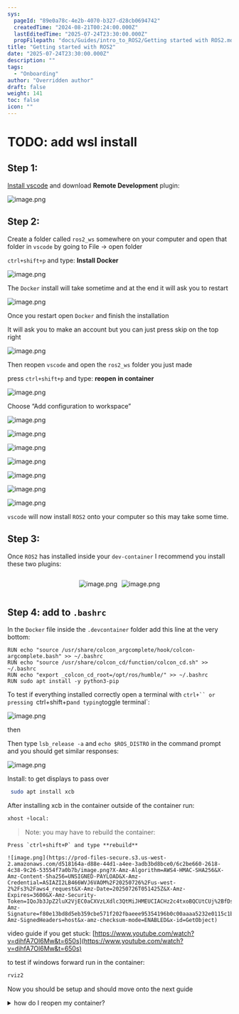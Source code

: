 ```yaml
---
sys:
  pageId: "89e0a78c-4e2b-4070-b327-d28cb0694742"
  createdTime: "2024-08-21T00:24:00.000Z"
  lastEditedTime: "2025-07-24T23:30:00.000Z"
  propFilepath: "docs/Guides/intro_to_ROS2/Getting started with ROS2.md"
title: "Getting started with ROS2"
date: "2025-07-24T23:30:00.000Z"
description: ""
tags:
  - "Onboarding"
author: "Overridden author"
draft: false
weight: 141
toc: false
icon: ""
---
```


# TODO: add wsl install

## Step 1:

[Install vscode](https://code.visualstudio.com/download) and download **Remote Development** plugin:

![image.png](https://prod-files-secure.s3.us-west-2.amazonaws.com/d518164a-d88e-44d1-a4ee-3adb3bd8bce0/efb52993-1881-4a40-b95e-6f020334f022/image.png?X-Amz-Algorithm=AWS4-HMAC-SHA256&X-Amz-Content-Sha256=UNSIGNED-PAYLOAD&X-Amz-Credential=ASIAZI2LB4662V6H2BCE%2F20250726%2Fus-west-2%2Fs3%2Faws4_request&X-Amz-Date=20250726T051418Z&X-Amz-Expires=3600&X-Amz-Security-Token=IQoJb3JpZ2luX2VjEC0aCXVzLXdlc3QtMiJGMEQCIH6J39awjDZoVeh%2Falsc7iCJ1Dq9dlazLsZrAmW4QanUAiAnjnG7mwdAb%2FcjiX5YmhSudDG%2FBdc82BAm8NBJsV9F9Cr%2FAwhWEAAaDDYzNzQyMzE4MzgwNSIMyd2wk24iBAelWT6VKtwDH93rkeSnZ3pFsVhJKlv9BM2owvEpDSQm2%2FIt3sHHURsgP3rrSxrSXsumqVbWaFFdL9vDfPJtGq9l9ERIxDo6Zk22lpGYFJVu2SlOh%2Bs51Mw6PZx%2BiFKXMEhqluGixJNaCBlMVNT9xSiYltrCm46RN4QHcvuwIF2K%2FPChUI7I3Kc2ohHkeO%2FAGihNENuVFYBdvJozKpdaTqpDzgBNsOWeTOX8IeZEp7Tz2k4QVcV2wgSHHC8y%2BwJo5CCtrPp5EoFhlodhczxRIkw51pZxt6Jy65BKSzrccGPNbBj2BnLdUNqvxGVcCVfUtBz8k69Cwr1MxC1TWei94G1bXbyd1%2FV983u6jF0aMfwSV8%2BO6GCnnIKkqRza9YOv7WJjuLTB1bQWJBM4HCAuwuNw19UyuyHsAViJ3eJKbC9k6fcxx9VSG3ttEi3IcvK27ypTFfXUTEfCnLKXPKwOBGPHEtnfM4N2IbKzO%2BlYcH57jx607yHEegC4C03JyYLy9WfQA6u8qRBn7YchF79fn0rp6kze2G7ZMgTOqth72vUIfcCebTtwN6qr%2BWtcSnx2K047bnpJ6PbYYVFr2ClH%2BBwTJt93ooqcR4%2BXfCl1%2FtRBAuMy8B0SCC6klWodrgvSO%2FoHtisw%2FLuRxAY6pgHYtRRcCbo0uec58qgbxPXduK7GcM8MXgoes7EwfeSERzfIvapQxJHhcumvPkkPCoKoM%2BIqKZbIfEJ000SbwJ1pP%2FzhlITO7RH8Klqph3TodtmHF%2BXns5aBaEEIwdgbxGvVSirP1lAvIOazWRLfNjtBDY2pCBJ0eb2UVA%2F8qumrLB46nMt%2BUORq5mvtUdpLevxPy%2FsY3uVHwqkKcKABukiaaYv90lnG&X-Amz-Signature=450576aacce838d2befd3919e6b72f2ba636e4f79dcea61afc1394f479b58924&X-Amz-SignedHeaders=host&x-amz-checksum-mode=ENABLED&x-id=GetObject)

## Step 2:

Create a folder called `ros2_ws` somewhere on your computer and open that folder in `vscode` by going to File → open folder 

`ctrl+shift+p` and type: **Install Docker**

![image.png](https://prod-files-secure.s3.us-west-2.amazonaws.com/d518164a-d88e-44d1-a4ee-3adb3bd8bce0/2269dc0e-1cd5-47ff-bceb-c04ad9b2eab0/image.png?X-Amz-Algorithm=AWS4-HMAC-SHA256&X-Amz-Content-Sha256=UNSIGNED-PAYLOAD&X-Amz-Credential=ASIAZI2LB4662V6H2BCE%2F20250726%2Fus-west-2%2Fs3%2Faws4_request&X-Amz-Date=20250726T051418Z&X-Amz-Expires=3600&X-Amz-Security-Token=IQoJb3JpZ2luX2VjEC0aCXVzLXdlc3QtMiJGMEQCIH6J39awjDZoVeh%2Falsc7iCJ1Dq9dlazLsZrAmW4QanUAiAnjnG7mwdAb%2FcjiX5YmhSudDG%2FBdc82BAm8NBJsV9F9Cr%2FAwhWEAAaDDYzNzQyMzE4MzgwNSIMyd2wk24iBAelWT6VKtwDH93rkeSnZ3pFsVhJKlv9BM2owvEpDSQm2%2FIt3sHHURsgP3rrSxrSXsumqVbWaFFdL9vDfPJtGq9l9ERIxDo6Zk22lpGYFJVu2SlOh%2Bs51Mw6PZx%2BiFKXMEhqluGixJNaCBlMVNT9xSiYltrCm46RN4QHcvuwIF2K%2FPChUI7I3Kc2ohHkeO%2FAGihNENuVFYBdvJozKpdaTqpDzgBNsOWeTOX8IeZEp7Tz2k4QVcV2wgSHHC8y%2BwJo5CCtrPp5EoFhlodhczxRIkw51pZxt6Jy65BKSzrccGPNbBj2BnLdUNqvxGVcCVfUtBz8k69Cwr1MxC1TWei94G1bXbyd1%2FV983u6jF0aMfwSV8%2BO6GCnnIKkqRza9YOv7WJjuLTB1bQWJBM4HCAuwuNw19UyuyHsAViJ3eJKbC9k6fcxx9VSG3ttEi3IcvK27ypTFfXUTEfCnLKXPKwOBGPHEtnfM4N2IbKzO%2BlYcH57jx607yHEegC4C03JyYLy9WfQA6u8qRBn7YchF79fn0rp6kze2G7ZMgTOqth72vUIfcCebTtwN6qr%2BWtcSnx2K047bnpJ6PbYYVFr2ClH%2BBwTJt93ooqcR4%2BXfCl1%2FtRBAuMy8B0SCC6klWodrgvSO%2FoHtisw%2FLuRxAY6pgHYtRRcCbo0uec58qgbxPXduK7GcM8MXgoes7EwfeSERzfIvapQxJHhcumvPkkPCoKoM%2BIqKZbIfEJ000SbwJ1pP%2FzhlITO7RH8Klqph3TodtmHF%2BXns5aBaEEIwdgbxGvVSirP1lAvIOazWRLfNjtBDY2pCBJ0eb2UVA%2F8qumrLB46nMt%2BUORq5mvtUdpLevxPy%2FsY3uVHwqkKcKABukiaaYv90lnG&X-Amz-Signature=cf7f2844241e6ed3859f4ee6b53ac0b4c4ea4d21c6af4c3e346c777030ca9aac&X-Amz-SignedHeaders=host&x-amz-checksum-mode=ENABLED&x-id=GetObject)

The `Docker` install will take sometime and at the end it will ask you to restart

![image.png](https://prod-files-secure.s3.us-west-2.amazonaws.com/d518164a-d88e-44d1-a4ee-3adb3bd8bce0/ed233f78-be33-4b1f-b89c-9c346c0e961e/image.png?X-Amz-Algorithm=AWS4-HMAC-SHA256&X-Amz-Content-Sha256=UNSIGNED-PAYLOAD&X-Amz-Credential=ASIAZI2LB4662V6H2BCE%2F20250726%2Fus-west-2%2Fs3%2Faws4_request&X-Amz-Date=20250726T051418Z&X-Amz-Expires=3600&X-Amz-Security-Token=IQoJb3JpZ2luX2VjEC0aCXVzLXdlc3QtMiJGMEQCIH6J39awjDZoVeh%2Falsc7iCJ1Dq9dlazLsZrAmW4QanUAiAnjnG7mwdAb%2FcjiX5YmhSudDG%2FBdc82BAm8NBJsV9F9Cr%2FAwhWEAAaDDYzNzQyMzE4MzgwNSIMyd2wk24iBAelWT6VKtwDH93rkeSnZ3pFsVhJKlv9BM2owvEpDSQm2%2FIt3sHHURsgP3rrSxrSXsumqVbWaFFdL9vDfPJtGq9l9ERIxDo6Zk22lpGYFJVu2SlOh%2Bs51Mw6PZx%2BiFKXMEhqluGixJNaCBlMVNT9xSiYltrCm46RN4QHcvuwIF2K%2FPChUI7I3Kc2ohHkeO%2FAGihNENuVFYBdvJozKpdaTqpDzgBNsOWeTOX8IeZEp7Tz2k4QVcV2wgSHHC8y%2BwJo5CCtrPp5EoFhlodhczxRIkw51pZxt6Jy65BKSzrccGPNbBj2BnLdUNqvxGVcCVfUtBz8k69Cwr1MxC1TWei94G1bXbyd1%2FV983u6jF0aMfwSV8%2BO6GCnnIKkqRza9YOv7WJjuLTB1bQWJBM4HCAuwuNw19UyuyHsAViJ3eJKbC9k6fcxx9VSG3ttEi3IcvK27ypTFfXUTEfCnLKXPKwOBGPHEtnfM4N2IbKzO%2BlYcH57jx607yHEegC4C03JyYLy9WfQA6u8qRBn7YchF79fn0rp6kze2G7ZMgTOqth72vUIfcCebTtwN6qr%2BWtcSnx2K047bnpJ6PbYYVFr2ClH%2BBwTJt93ooqcR4%2BXfCl1%2FtRBAuMy8B0SCC6klWodrgvSO%2FoHtisw%2FLuRxAY6pgHYtRRcCbo0uec58qgbxPXduK7GcM8MXgoes7EwfeSERzfIvapQxJHhcumvPkkPCoKoM%2BIqKZbIfEJ000SbwJ1pP%2FzhlITO7RH8Klqph3TodtmHF%2BXns5aBaEEIwdgbxGvVSirP1lAvIOazWRLfNjtBDY2pCBJ0eb2UVA%2F8qumrLB46nMt%2BUORq5mvtUdpLevxPy%2FsY3uVHwqkKcKABukiaaYv90lnG&X-Amz-Signature=06a7c1c314cb9fde46478ea7a1bf8fced5d0ee0239d17528eb103c18f7b98750&X-Amz-SignedHeaders=host&x-amz-checksum-mode=ENABLED&x-id=GetObject)

Once you restart open `Docker` and finish the installation

It will ask you to make an account but you can just press skip on the top right

![image.png](https://prod-files-secure.s3.us-west-2.amazonaws.com/d518164a-d88e-44d1-a4ee-3adb3bd8bce0/21010ad9-1659-4fd9-9f59-9932a09b2a3d/image.png?X-Amz-Algorithm=AWS4-HMAC-SHA256&X-Amz-Content-Sha256=UNSIGNED-PAYLOAD&X-Amz-Credential=ASIAZI2LB4662V6H2BCE%2F20250726%2Fus-west-2%2Fs3%2Faws4_request&X-Amz-Date=20250726T051418Z&X-Amz-Expires=3600&X-Amz-Security-Token=IQoJb3JpZ2luX2VjEC0aCXVzLXdlc3QtMiJGMEQCIH6J39awjDZoVeh%2Falsc7iCJ1Dq9dlazLsZrAmW4QanUAiAnjnG7mwdAb%2FcjiX5YmhSudDG%2FBdc82BAm8NBJsV9F9Cr%2FAwhWEAAaDDYzNzQyMzE4MzgwNSIMyd2wk24iBAelWT6VKtwDH93rkeSnZ3pFsVhJKlv9BM2owvEpDSQm2%2FIt3sHHURsgP3rrSxrSXsumqVbWaFFdL9vDfPJtGq9l9ERIxDo6Zk22lpGYFJVu2SlOh%2Bs51Mw6PZx%2BiFKXMEhqluGixJNaCBlMVNT9xSiYltrCm46RN4QHcvuwIF2K%2FPChUI7I3Kc2ohHkeO%2FAGihNENuVFYBdvJozKpdaTqpDzgBNsOWeTOX8IeZEp7Tz2k4QVcV2wgSHHC8y%2BwJo5CCtrPp5EoFhlodhczxRIkw51pZxt6Jy65BKSzrccGPNbBj2BnLdUNqvxGVcCVfUtBz8k69Cwr1MxC1TWei94G1bXbyd1%2FV983u6jF0aMfwSV8%2BO6GCnnIKkqRza9YOv7WJjuLTB1bQWJBM4HCAuwuNw19UyuyHsAViJ3eJKbC9k6fcxx9VSG3ttEi3IcvK27ypTFfXUTEfCnLKXPKwOBGPHEtnfM4N2IbKzO%2BlYcH57jx607yHEegC4C03JyYLy9WfQA6u8qRBn7YchF79fn0rp6kze2G7ZMgTOqth72vUIfcCebTtwN6qr%2BWtcSnx2K047bnpJ6PbYYVFr2ClH%2BBwTJt93ooqcR4%2BXfCl1%2FtRBAuMy8B0SCC6klWodrgvSO%2FoHtisw%2FLuRxAY6pgHYtRRcCbo0uec58qgbxPXduK7GcM8MXgoes7EwfeSERzfIvapQxJHhcumvPkkPCoKoM%2BIqKZbIfEJ000SbwJ1pP%2FzhlITO7RH8Klqph3TodtmHF%2BXns5aBaEEIwdgbxGvVSirP1lAvIOazWRLfNjtBDY2pCBJ0eb2UVA%2F8qumrLB46nMt%2BUORq5mvtUdpLevxPy%2FsY3uVHwqkKcKABukiaaYv90lnG&X-Amz-Signature=8157833fda5bf0d04f47b94aa2be2e326bad1bee4cda4c6762c9fc2f336d2bb8&X-Amz-SignedHeaders=host&x-amz-checksum-mode=ENABLED&x-id=GetObject)

Then reopen `vscode` and open the `ros2_ws` folder you just made

press `ctrl+shift+p` and type: **reopen in container**

![image.png](https://prod-files-secure.s3.us-west-2.amazonaws.com/d518164a-d88e-44d1-a4ee-3adb3bd8bce0/4e93b8c2-41ad-488c-8095-c74205196118/image.png?X-Amz-Algorithm=AWS4-HMAC-SHA256&X-Amz-Content-Sha256=UNSIGNED-PAYLOAD&X-Amz-Credential=ASIAZI2LB4662V6H2BCE%2F20250726%2Fus-west-2%2Fs3%2Faws4_request&X-Amz-Date=20250726T051418Z&X-Amz-Expires=3600&X-Amz-Security-Token=IQoJb3JpZ2luX2VjEC0aCXVzLXdlc3QtMiJGMEQCIH6J39awjDZoVeh%2Falsc7iCJ1Dq9dlazLsZrAmW4QanUAiAnjnG7mwdAb%2FcjiX5YmhSudDG%2FBdc82BAm8NBJsV9F9Cr%2FAwhWEAAaDDYzNzQyMzE4MzgwNSIMyd2wk24iBAelWT6VKtwDH93rkeSnZ3pFsVhJKlv9BM2owvEpDSQm2%2FIt3sHHURsgP3rrSxrSXsumqVbWaFFdL9vDfPJtGq9l9ERIxDo6Zk22lpGYFJVu2SlOh%2Bs51Mw6PZx%2BiFKXMEhqluGixJNaCBlMVNT9xSiYltrCm46RN4QHcvuwIF2K%2FPChUI7I3Kc2ohHkeO%2FAGihNENuVFYBdvJozKpdaTqpDzgBNsOWeTOX8IeZEp7Tz2k4QVcV2wgSHHC8y%2BwJo5CCtrPp5EoFhlodhczxRIkw51pZxt6Jy65BKSzrccGPNbBj2BnLdUNqvxGVcCVfUtBz8k69Cwr1MxC1TWei94G1bXbyd1%2FV983u6jF0aMfwSV8%2BO6GCnnIKkqRza9YOv7WJjuLTB1bQWJBM4HCAuwuNw19UyuyHsAViJ3eJKbC9k6fcxx9VSG3ttEi3IcvK27ypTFfXUTEfCnLKXPKwOBGPHEtnfM4N2IbKzO%2BlYcH57jx607yHEegC4C03JyYLy9WfQA6u8qRBn7YchF79fn0rp6kze2G7ZMgTOqth72vUIfcCebTtwN6qr%2BWtcSnx2K047bnpJ6PbYYVFr2ClH%2BBwTJt93ooqcR4%2BXfCl1%2FtRBAuMy8B0SCC6klWodrgvSO%2FoHtisw%2FLuRxAY6pgHYtRRcCbo0uec58qgbxPXduK7GcM8MXgoes7EwfeSERzfIvapQxJHhcumvPkkPCoKoM%2BIqKZbIfEJ000SbwJ1pP%2FzhlITO7RH8Klqph3TodtmHF%2BXns5aBaEEIwdgbxGvVSirP1lAvIOazWRLfNjtBDY2pCBJ0eb2UVA%2F8qumrLB46nMt%2BUORq5mvtUdpLevxPy%2FsY3uVHwqkKcKABukiaaYv90lnG&X-Amz-Signature=8b892dae3dc6b1c380412670caa6c7a9f7fa916c7d9aa0cd78b9bd5d13132d70&X-Amz-SignedHeaders=host&x-amz-checksum-mode=ENABLED&x-id=GetObject)

Choose “Add configuration to workspace”

![image.png](https://prod-files-secure.s3.us-west-2.amazonaws.com/d518164a-d88e-44d1-a4ee-3adb3bd8bce0/9560b282-5060-4989-ba37-97e7b2c22476/image.png?X-Amz-Algorithm=AWS4-HMAC-SHA256&X-Amz-Content-Sha256=UNSIGNED-PAYLOAD&X-Amz-Credential=ASIAZI2LB4662V6H2BCE%2F20250726%2Fus-west-2%2Fs3%2Faws4_request&X-Amz-Date=20250726T051418Z&X-Amz-Expires=3600&X-Amz-Security-Token=IQoJb3JpZ2luX2VjEC0aCXVzLXdlc3QtMiJGMEQCIH6J39awjDZoVeh%2Falsc7iCJ1Dq9dlazLsZrAmW4QanUAiAnjnG7mwdAb%2FcjiX5YmhSudDG%2FBdc82BAm8NBJsV9F9Cr%2FAwhWEAAaDDYzNzQyMzE4MzgwNSIMyd2wk24iBAelWT6VKtwDH93rkeSnZ3pFsVhJKlv9BM2owvEpDSQm2%2FIt3sHHURsgP3rrSxrSXsumqVbWaFFdL9vDfPJtGq9l9ERIxDo6Zk22lpGYFJVu2SlOh%2Bs51Mw6PZx%2BiFKXMEhqluGixJNaCBlMVNT9xSiYltrCm46RN4QHcvuwIF2K%2FPChUI7I3Kc2ohHkeO%2FAGihNENuVFYBdvJozKpdaTqpDzgBNsOWeTOX8IeZEp7Tz2k4QVcV2wgSHHC8y%2BwJo5CCtrPp5EoFhlodhczxRIkw51pZxt6Jy65BKSzrccGPNbBj2BnLdUNqvxGVcCVfUtBz8k69Cwr1MxC1TWei94G1bXbyd1%2FV983u6jF0aMfwSV8%2BO6GCnnIKkqRza9YOv7WJjuLTB1bQWJBM4HCAuwuNw19UyuyHsAViJ3eJKbC9k6fcxx9VSG3ttEi3IcvK27ypTFfXUTEfCnLKXPKwOBGPHEtnfM4N2IbKzO%2BlYcH57jx607yHEegC4C03JyYLy9WfQA6u8qRBn7YchF79fn0rp6kze2G7ZMgTOqth72vUIfcCebTtwN6qr%2BWtcSnx2K047bnpJ6PbYYVFr2ClH%2BBwTJt93ooqcR4%2BXfCl1%2FtRBAuMy8B0SCC6klWodrgvSO%2FoHtisw%2FLuRxAY6pgHYtRRcCbo0uec58qgbxPXduK7GcM8MXgoes7EwfeSERzfIvapQxJHhcumvPkkPCoKoM%2BIqKZbIfEJ000SbwJ1pP%2FzhlITO7RH8Klqph3TodtmHF%2BXns5aBaEEIwdgbxGvVSirP1lAvIOazWRLfNjtBDY2pCBJ0eb2UVA%2F8qumrLB46nMt%2BUORq5mvtUdpLevxPy%2FsY3uVHwqkKcKABukiaaYv90lnG&X-Amz-Signature=a19b57af5b7ad44aeb067f9acf516a24bfcba964a5e782225faabd4c6a002efe&X-Amz-SignedHeaders=host&x-amz-checksum-mode=ENABLED&x-id=GetObject)

![image.png](https://prod-files-secure.s3.us-west-2.amazonaws.com/d518164a-d88e-44d1-a4ee-3adb3bd8bce0/2ee63f81-886b-48e8-a553-dc6e5eac99e4/image.png?X-Amz-Algorithm=AWS4-HMAC-SHA256&X-Amz-Content-Sha256=UNSIGNED-PAYLOAD&X-Amz-Credential=ASIAZI2LB4662V6H2BCE%2F20250726%2Fus-west-2%2Fs3%2Faws4_request&X-Amz-Date=20250726T051418Z&X-Amz-Expires=3600&X-Amz-Security-Token=IQoJb3JpZ2luX2VjEC0aCXVzLXdlc3QtMiJGMEQCIH6J39awjDZoVeh%2Falsc7iCJ1Dq9dlazLsZrAmW4QanUAiAnjnG7mwdAb%2FcjiX5YmhSudDG%2FBdc82BAm8NBJsV9F9Cr%2FAwhWEAAaDDYzNzQyMzE4MzgwNSIMyd2wk24iBAelWT6VKtwDH93rkeSnZ3pFsVhJKlv9BM2owvEpDSQm2%2FIt3sHHURsgP3rrSxrSXsumqVbWaFFdL9vDfPJtGq9l9ERIxDo6Zk22lpGYFJVu2SlOh%2Bs51Mw6PZx%2BiFKXMEhqluGixJNaCBlMVNT9xSiYltrCm46RN4QHcvuwIF2K%2FPChUI7I3Kc2ohHkeO%2FAGihNENuVFYBdvJozKpdaTqpDzgBNsOWeTOX8IeZEp7Tz2k4QVcV2wgSHHC8y%2BwJo5CCtrPp5EoFhlodhczxRIkw51pZxt6Jy65BKSzrccGPNbBj2BnLdUNqvxGVcCVfUtBz8k69Cwr1MxC1TWei94G1bXbyd1%2FV983u6jF0aMfwSV8%2BO6GCnnIKkqRza9YOv7WJjuLTB1bQWJBM4HCAuwuNw19UyuyHsAViJ3eJKbC9k6fcxx9VSG3ttEi3IcvK27ypTFfXUTEfCnLKXPKwOBGPHEtnfM4N2IbKzO%2BlYcH57jx607yHEegC4C03JyYLy9WfQA6u8qRBn7YchF79fn0rp6kze2G7ZMgTOqth72vUIfcCebTtwN6qr%2BWtcSnx2K047bnpJ6PbYYVFr2ClH%2BBwTJt93ooqcR4%2BXfCl1%2FtRBAuMy8B0SCC6klWodrgvSO%2FoHtisw%2FLuRxAY6pgHYtRRcCbo0uec58qgbxPXduK7GcM8MXgoes7EwfeSERzfIvapQxJHhcumvPkkPCoKoM%2BIqKZbIfEJ000SbwJ1pP%2FzhlITO7RH8Klqph3TodtmHF%2BXns5aBaEEIwdgbxGvVSirP1lAvIOazWRLfNjtBDY2pCBJ0eb2UVA%2F8qumrLB46nMt%2BUORq5mvtUdpLevxPy%2FsY3uVHwqkKcKABukiaaYv90lnG&X-Amz-Signature=24aab96b2ab770cd8348b15e31a773a648e8b6c35bf531863e1783162314163b&X-Amz-SignedHeaders=host&x-amz-checksum-mode=ENABLED&x-id=GetObject)

![image.png](https://prod-files-secure.s3.us-west-2.amazonaws.com/d518164a-d88e-44d1-a4ee-3adb3bd8bce0/e0fd626c-c8b6-4b2c-95d1-fa4c26514504/image.png?X-Amz-Algorithm=AWS4-HMAC-SHA256&X-Amz-Content-Sha256=UNSIGNED-PAYLOAD&X-Amz-Credential=ASIAZI2LB4662V6H2BCE%2F20250726%2Fus-west-2%2Fs3%2Faws4_request&X-Amz-Date=20250726T051418Z&X-Amz-Expires=3600&X-Amz-Security-Token=IQoJb3JpZ2luX2VjEC0aCXVzLXdlc3QtMiJGMEQCIH6J39awjDZoVeh%2Falsc7iCJ1Dq9dlazLsZrAmW4QanUAiAnjnG7mwdAb%2FcjiX5YmhSudDG%2FBdc82BAm8NBJsV9F9Cr%2FAwhWEAAaDDYzNzQyMzE4MzgwNSIMyd2wk24iBAelWT6VKtwDH93rkeSnZ3pFsVhJKlv9BM2owvEpDSQm2%2FIt3sHHURsgP3rrSxrSXsumqVbWaFFdL9vDfPJtGq9l9ERIxDo6Zk22lpGYFJVu2SlOh%2Bs51Mw6PZx%2BiFKXMEhqluGixJNaCBlMVNT9xSiYltrCm46RN4QHcvuwIF2K%2FPChUI7I3Kc2ohHkeO%2FAGihNENuVFYBdvJozKpdaTqpDzgBNsOWeTOX8IeZEp7Tz2k4QVcV2wgSHHC8y%2BwJo5CCtrPp5EoFhlodhczxRIkw51pZxt6Jy65BKSzrccGPNbBj2BnLdUNqvxGVcCVfUtBz8k69Cwr1MxC1TWei94G1bXbyd1%2FV983u6jF0aMfwSV8%2BO6GCnnIKkqRza9YOv7WJjuLTB1bQWJBM4HCAuwuNw19UyuyHsAViJ3eJKbC9k6fcxx9VSG3ttEi3IcvK27ypTFfXUTEfCnLKXPKwOBGPHEtnfM4N2IbKzO%2BlYcH57jx607yHEegC4C03JyYLy9WfQA6u8qRBn7YchF79fn0rp6kze2G7ZMgTOqth72vUIfcCebTtwN6qr%2BWtcSnx2K047bnpJ6PbYYVFr2ClH%2BBwTJt93ooqcR4%2BXfCl1%2FtRBAuMy8B0SCC6klWodrgvSO%2FoHtisw%2FLuRxAY6pgHYtRRcCbo0uec58qgbxPXduK7GcM8MXgoes7EwfeSERzfIvapQxJHhcumvPkkPCoKoM%2BIqKZbIfEJ000SbwJ1pP%2FzhlITO7RH8Klqph3TodtmHF%2BXns5aBaEEIwdgbxGvVSirP1lAvIOazWRLfNjtBDY2pCBJ0eb2UVA%2F8qumrLB46nMt%2BUORq5mvtUdpLevxPy%2FsY3uVHwqkKcKABukiaaYv90lnG&X-Amz-Signature=135a0e000a1ee2d7d72dc0ba13bc94840c058a403632fed65eacb66f50bae622&X-Amz-SignedHeaders=host&x-amz-checksum-mode=ENABLED&x-id=GetObject)

![image.png](https://prod-files-secure.s3.us-west-2.amazonaws.com/d518164a-d88e-44d1-a4ee-3adb3bd8bce0/a2e13f50-d2ab-4719-a4c2-7ced634bfc9d/image.png?X-Amz-Algorithm=AWS4-HMAC-SHA256&X-Amz-Content-Sha256=UNSIGNED-PAYLOAD&X-Amz-Credential=ASIAZI2LB4662V6H2BCE%2F20250726%2Fus-west-2%2Fs3%2Faws4_request&X-Amz-Date=20250726T051418Z&X-Amz-Expires=3600&X-Amz-Security-Token=IQoJb3JpZ2luX2VjEC0aCXVzLXdlc3QtMiJGMEQCIH6J39awjDZoVeh%2Falsc7iCJ1Dq9dlazLsZrAmW4QanUAiAnjnG7mwdAb%2FcjiX5YmhSudDG%2FBdc82BAm8NBJsV9F9Cr%2FAwhWEAAaDDYzNzQyMzE4MzgwNSIMyd2wk24iBAelWT6VKtwDH93rkeSnZ3pFsVhJKlv9BM2owvEpDSQm2%2FIt3sHHURsgP3rrSxrSXsumqVbWaFFdL9vDfPJtGq9l9ERIxDo6Zk22lpGYFJVu2SlOh%2Bs51Mw6PZx%2BiFKXMEhqluGixJNaCBlMVNT9xSiYltrCm46RN4QHcvuwIF2K%2FPChUI7I3Kc2ohHkeO%2FAGihNENuVFYBdvJozKpdaTqpDzgBNsOWeTOX8IeZEp7Tz2k4QVcV2wgSHHC8y%2BwJo5CCtrPp5EoFhlodhczxRIkw51pZxt6Jy65BKSzrccGPNbBj2BnLdUNqvxGVcCVfUtBz8k69Cwr1MxC1TWei94G1bXbyd1%2FV983u6jF0aMfwSV8%2BO6GCnnIKkqRza9YOv7WJjuLTB1bQWJBM4HCAuwuNw19UyuyHsAViJ3eJKbC9k6fcxx9VSG3ttEi3IcvK27ypTFfXUTEfCnLKXPKwOBGPHEtnfM4N2IbKzO%2BlYcH57jx607yHEegC4C03JyYLy9WfQA6u8qRBn7YchF79fn0rp6kze2G7ZMgTOqth72vUIfcCebTtwN6qr%2BWtcSnx2K047bnpJ6PbYYVFr2ClH%2BBwTJt93ooqcR4%2BXfCl1%2FtRBAuMy8B0SCC6klWodrgvSO%2FoHtisw%2FLuRxAY6pgHYtRRcCbo0uec58qgbxPXduK7GcM8MXgoes7EwfeSERzfIvapQxJHhcumvPkkPCoKoM%2BIqKZbIfEJ000SbwJ1pP%2FzhlITO7RH8Klqph3TodtmHF%2BXns5aBaEEIwdgbxGvVSirP1lAvIOazWRLfNjtBDY2pCBJ0eb2UVA%2F8qumrLB46nMt%2BUORq5mvtUdpLevxPy%2FsY3uVHwqkKcKABukiaaYv90lnG&X-Amz-Signature=5cdef3270d99971aadbcbbda55d821e222ac2d81f0f0aac8afdd49a4a2557248&X-Amz-SignedHeaders=host&x-amz-checksum-mode=ENABLED&x-id=GetObject)

![image.png](https://prod-files-secure.s3.us-west-2.amazonaws.com/d518164a-d88e-44d1-a4ee-3adb3bd8bce0/6cc478ad-aaba-4bf7-9fcc-403277ab896c/image.png?X-Amz-Algorithm=AWS4-HMAC-SHA256&X-Amz-Content-Sha256=UNSIGNED-PAYLOAD&X-Amz-Credential=ASIAZI2LB4662V6H2BCE%2F20250726%2Fus-west-2%2Fs3%2Faws4_request&X-Amz-Date=20250726T051418Z&X-Amz-Expires=3600&X-Amz-Security-Token=IQoJb3JpZ2luX2VjEC0aCXVzLXdlc3QtMiJGMEQCIH6J39awjDZoVeh%2Falsc7iCJ1Dq9dlazLsZrAmW4QanUAiAnjnG7mwdAb%2FcjiX5YmhSudDG%2FBdc82BAm8NBJsV9F9Cr%2FAwhWEAAaDDYzNzQyMzE4MzgwNSIMyd2wk24iBAelWT6VKtwDH93rkeSnZ3pFsVhJKlv9BM2owvEpDSQm2%2FIt3sHHURsgP3rrSxrSXsumqVbWaFFdL9vDfPJtGq9l9ERIxDo6Zk22lpGYFJVu2SlOh%2Bs51Mw6PZx%2BiFKXMEhqluGixJNaCBlMVNT9xSiYltrCm46RN4QHcvuwIF2K%2FPChUI7I3Kc2ohHkeO%2FAGihNENuVFYBdvJozKpdaTqpDzgBNsOWeTOX8IeZEp7Tz2k4QVcV2wgSHHC8y%2BwJo5CCtrPp5EoFhlodhczxRIkw51pZxt6Jy65BKSzrccGPNbBj2BnLdUNqvxGVcCVfUtBz8k69Cwr1MxC1TWei94G1bXbyd1%2FV983u6jF0aMfwSV8%2BO6GCnnIKkqRza9YOv7WJjuLTB1bQWJBM4HCAuwuNw19UyuyHsAViJ3eJKbC9k6fcxx9VSG3ttEi3IcvK27ypTFfXUTEfCnLKXPKwOBGPHEtnfM4N2IbKzO%2BlYcH57jx607yHEegC4C03JyYLy9WfQA6u8qRBn7YchF79fn0rp6kze2G7ZMgTOqth72vUIfcCebTtwN6qr%2BWtcSnx2K047bnpJ6PbYYVFr2ClH%2BBwTJt93ooqcR4%2BXfCl1%2FtRBAuMy8B0SCC6klWodrgvSO%2FoHtisw%2FLuRxAY6pgHYtRRcCbo0uec58qgbxPXduK7GcM8MXgoes7EwfeSERzfIvapQxJHhcumvPkkPCoKoM%2BIqKZbIfEJ000SbwJ1pP%2FzhlITO7RH8Klqph3TodtmHF%2BXns5aBaEEIwdgbxGvVSirP1lAvIOazWRLfNjtBDY2pCBJ0eb2UVA%2F8qumrLB46nMt%2BUORq5mvtUdpLevxPy%2FsY3uVHwqkKcKABukiaaYv90lnG&X-Amz-Signature=661a7edd0d988f9f6a11102b987fbe66b07bdfa277a7bcfc804ea1e576dbabbe&X-Amz-SignedHeaders=host&x-amz-checksum-mode=ENABLED&x-id=GetObject)

![image.png](https://prod-files-secure.s3.us-west-2.amazonaws.com/d518164a-d88e-44d1-a4ee-3adb3bd8bce0/53255b28-f75e-430f-b9e3-c0ac8577e42b/image.png?X-Amz-Algorithm=AWS4-HMAC-SHA256&X-Amz-Content-Sha256=UNSIGNED-PAYLOAD&X-Amz-Credential=ASIAZI2LB4662V6H2BCE%2F20250726%2Fus-west-2%2Fs3%2Faws4_request&X-Amz-Date=20250726T051418Z&X-Amz-Expires=3600&X-Amz-Security-Token=IQoJb3JpZ2luX2VjEC0aCXVzLXdlc3QtMiJGMEQCIH6J39awjDZoVeh%2Falsc7iCJ1Dq9dlazLsZrAmW4QanUAiAnjnG7mwdAb%2FcjiX5YmhSudDG%2FBdc82BAm8NBJsV9F9Cr%2FAwhWEAAaDDYzNzQyMzE4MzgwNSIMyd2wk24iBAelWT6VKtwDH93rkeSnZ3pFsVhJKlv9BM2owvEpDSQm2%2FIt3sHHURsgP3rrSxrSXsumqVbWaFFdL9vDfPJtGq9l9ERIxDo6Zk22lpGYFJVu2SlOh%2Bs51Mw6PZx%2BiFKXMEhqluGixJNaCBlMVNT9xSiYltrCm46RN4QHcvuwIF2K%2FPChUI7I3Kc2ohHkeO%2FAGihNENuVFYBdvJozKpdaTqpDzgBNsOWeTOX8IeZEp7Tz2k4QVcV2wgSHHC8y%2BwJo5CCtrPp5EoFhlodhczxRIkw51pZxt6Jy65BKSzrccGPNbBj2BnLdUNqvxGVcCVfUtBz8k69Cwr1MxC1TWei94G1bXbyd1%2FV983u6jF0aMfwSV8%2BO6GCnnIKkqRza9YOv7WJjuLTB1bQWJBM4HCAuwuNw19UyuyHsAViJ3eJKbC9k6fcxx9VSG3ttEi3IcvK27ypTFfXUTEfCnLKXPKwOBGPHEtnfM4N2IbKzO%2BlYcH57jx607yHEegC4C03JyYLy9WfQA6u8qRBn7YchF79fn0rp6kze2G7ZMgTOqth72vUIfcCebTtwN6qr%2BWtcSnx2K047bnpJ6PbYYVFr2ClH%2BBwTJt93ooqcR4%2BXfCl1%2FtRBAuMy8B0SCC6klWodrgvSO%2FoHtisw%2FLuRxAY6pgHYtRRcCbo0uec58qgbxPXduK7GcM8MXgoes7EwfeSERzfIvapQxJHhcumvPkkPCoKoM%2BIqKZbIfEJ000SbwJ1pP%2FzhlITO7RH8Klqph3TodtmHF%2BXns5aBaEEIwdgbxGvVSirP1lAvIOazWRLfNjtBDY2pCBJ0eb2UVA%2F8qumrLB46nMt%2BUORq5mvtUdpLevxPy%2FsY3uVHwqkKcKABukiaaYv90lnG&X-Amz-Signature=a3a5b03824a0424f71ba3802bf1a608f77edbcb00da5aec9897577e4030ca414&X-Amz-SignedHeaders=host&x-amz-checksum-mode=ENABLED&x-id=GetObject)

![image.png](https://prod-files-secure.s3.us-west-2.amazonaws.com/d518164a-d88e-44d1-a4ee-3adb3bd8bce0/7c562767-5af9-4ffb-97d1-327bcdf4ee00/image.png?X-Amz-Algorithm=AWS4-HMAC-SHA256&X-Amz-Content-Sha256=UNSIGNED-PAYLOAD&X-Amz-Credential=ASIAZI2LB4662V6H2BCE%2F20250726%2Fus-west-2%2Fs3%2Faws4_request&X-Amz-Date=20250726T051418Z&X-Amz-Expires=3600&X-Amz-Security-Token=IQoJb3JpZ2luX2VjEC0aCXVzLXdlc3QtMiJGMEQCIH6J39awjDZoVeh%2Falsc7iCJ1Dq9dlazLsZrAmW4QanUAiAnjnG7mwdAb%2FcjiX5YmhSudDG%2FBdc82BAm8NBJsV9F9Cr%2FAwhWEAAaDDYzNzQyMzE4MzgwNSIMyd2wk24iBAelWT6VKtwDH93rkeSnZ3pFsVhJKlv9BM2owvEpDSQm2%2FIt3sHHURsgP3rrSxrSXsumqVbWaFFdL9vDfPJtGq9l9ERIxDo6Zk22lpGYFJVu2SlOh%2Bs51Mw6PZx%2BiFKXMEhqluGixJNaCBlMVNT9xSiYltrCm46RN4QHcvuwIF2K%2FPChUI7I3Kc2ohHkeO%2FAGihNENuVFYBdvJozKpdaTqpDzgBNsOWeTOX8IeZEp7Tz2k4QVcV2wgSHHC8y%2BwJo5CCtrPp5EoFhlodhczxRIkw51pZxt6Jy65BKSzrccGPNbBj2BnLdUNqvxGVcCVfUtBz8k69Cwr1MxC1TWei94G1bXbyd1%2FV983u6jF0aMfwSV8%2BO6GCnnIKkqRza9YOv7WJjuLTB1bQWJBM4HCAuwuNw19UyuyHsAViJ3eJKbC9k6fcxx9VSG3ttEi3IcvK27ypTFfXUTEfCnLKXPKwOBGPHEtnfM4N2IbKzO%2BlYcH57jx607yHEegC4C03JyYLy9WfQA6u8qRBn7YchF79fn0rp6kze2G7ZMgTOqth72vUIfcCebTtwN6qr%2BWtcSnx2K047bnpJ6PbYYVFr2ClH%2BBwTJt93ooqcR4%2BXfCl1%2FtRBAuMy8B0SCC6klWodrgvSO%2FoHtisw%2FLuRxAY6pgHYtRRcCbo0uec58qgbxPXduK7GcM8MXgoes7EwfeSERzfIvapQxJHhcumvPkkPCoKoM%2BIqKZbIfEJ000SbwJ1pP%2FzhlITO7RH8Klqph3TodtmHF%2BXns5aBaEEIwdgbxGvVSirP1lAvIOazWRLfNjtBDY2pCBJ0eb2UVA%2F8qumrLB46nMt%2BUORq5mvtUdpLevxPy%2FsY3uVHwqkKcKABukiaaYv90lnG&X-Amz-Signature=0c49bcd5ce5d209b0c605a150a0276f5f314adadcae3016c063ca99a6f30896c&X-Amz-SignedHeaders=host&x-amz-checksum-mode=ENABLED&x-id=GetObject)

`vscode` will now install `ROS2` onto your computer so this may take some time.

## Step 3:

Once `ROS2` has installed inside your `dev-container` I recommend you install these two plugins:

<div style="display: flex;flex-direction: row; column-gap:10px; max-width: 630px;justify-content: center;">
<div>

![image.png](https://prod-files-secure.s3.us-west-2.amazonaws.com/d518164a-d88e-44d1-a4ee-3adb3bd8bce0/3fc3d550-5a54-4ba1-ba6b-faa01cdb7369/image.png?X-Amz-Algorithm=AWS4-HMAC-SHA256&X-Amz-Content-Sha256=UNSIGNED-PAYLOAD&X-Amz-Credential=ASIAZI2LB466644BTFZ7%2F20250726%2Fus-west-2%2Fs3%2Faws4_request&X-Amz-Date=20250726T051420Z&X-Amz-Expires=3600&X-Amz-Security-Token=IQoJb3JpZ2luX2VjEC0aCXVzLXdlc3QtMiJHMEUCIQDULsVd73LbC3CSIgRt1bRGg8VGxBftEmCOHS%2FashNJYQIgIhx4ZdUyw7PHeT0avlDGR5QJPnQvrZfEczKG8c5rmGYq%2FwMIVhAAGgw2Mzc0MjMxODM4MDUiDDiv46qJyPmGSRVQgSrcA3OMrNsmhfuAtq9qsxQsGhjn%2B2DHAr1z%2BsLwzOTtPk0Gmwy0WJYTnZ7Br2JXquHvvtEpeZDf2WPE6JeGrz49KQaCx58j9ua%2FQns%2B%2FnGRtx9tx92Hg3Hwkn9Ezl4WBP02ge6fSpO8KeFKeiWGuDa4whVxomeIqqCq%2FC1RaRJ9tc%2FrVeqwF20bPp5zmcrRdjJMz25Jv4IjnKRalRIOno3Zf8dLTZAHLi%2FT596Bou%2BnE8W9nRgYZfAW3F8cg82q3NdOIfsH2BWOvRqMVYJT16mUma3JMJzSYDWAAt9c%2Bh5GFcg9aoeL3PMgeR6nhbmk0mwCfiymUQhEL27cNy4cNZ5Q2f9yg0O%2FzJD8QFS9seB4qmzceBIotj%2B9OSHxFC1mTVw0DViwBneag3T2%2FHiUGAETkpaDehSRTZqDhTNwWqS0KvS65JppxLEzMclYpohuvy1mKESFlHU0ajudYUt3QtkKnWUBcBje6%2ByK9eVcCllYiQ3komvXcOPlg2A9DO%2B42UzRzDCaQkhQwLWKjBMp2lGyR0z%2B0WTRK3I1I6s1LcCQ9dKcB0mb64oqPFP%2FfsTwi8oLWxC5miedisJxyEzhgUg1FWgsffIalZf8AeJ7F8dcwwb56LuNKMp%2B%2B1%2F7Kfj6MOW8kcQGOqUBx0lOVNvNlsxDKwuT3Ubn1j1qB1%2FE%2FwkrA1dj84t9lPBq8pjPV%2Bz77FZftNY8SwAzkx3yM4F%2FEFIpteX%2FkXolPBTszoWHCL2QIoha0W5nwDfLYLvnlxwn3t79oj65gOrELDUhKx11acJH7uYbx8XqMy3UVrRYp4mUIGqGeXccXJzs%2BEt%2Fg8jwUCGUwRsAOQw9tYCNcENMj%2Fn4zEuPiqbtKMR3QQeY&X-Amz-Signature=7722c3a8b38075adcacaf64d3cc8368b73fa4f03bbf08402fb685748f1a778cf&X-Amz-SignedHeaders=host&x-amz-checksum-mode=ENABLED&x-id=GetObject)

</div>
<div>

![image.png](https://prod-files-secure.s3.us-west-2.amazonaws.com/d518164a-d88e-44d1-a4ee-3adb3bd8bce0/d994cc66-13c2-4093-a5a3-f84cf4601a82/image.png?X-Amz-Algorithm=AWS4-HMAC-SHA256&X-Amz-Content-Sha256=UNSIGNED-PAYLOAD&X-Amz-Credential=ASIAZI2LB4666GR3ITJI%2F20250726%2Fus-west-2%2Fs3%2Faws4_request&X-Amz-Date=20250726T051424Z&X-Amz-Expires=3600&X-Amz-Security-Token=IQoJb3JpZ2luX2VjEC0aCXVzLXdlc3QtMiJIMEYCIQCeM5sOmRccqABGbXfeaOZKz7C5slGtw%2FlmNdVQpaZi8wIhAPcQoJPktyaGKehyNh7ZOgSk%2FNs0fRKqUdDW9vKjUWv2Kv8DCFYQABoMNjM3NDIzMTgzODA1Igy8CKlOH9o%2F4oJ2yIwq3ANQo1ghTKHiyU6y2SRmelHaLhJeKj1VGvwBZ25PoWEIXH%2FSapVREC8xoMxv%2BrABGYWRT6hf1RMeMK9DGYR15rDlYNBdEUzhxKECJOPisOD%2BibiUszc4giGmqbMDhCp1SXg%2Bj4WZzORg8QfOk7tL49vXnsk%2Bq9afZOmemlUMJTfxsp0H%2BP%2FpGv794hhZMZDDT4uchtSGXH64Z9yQxcKqySGmyajscTPlhny3VOdBPn1f0dpf9eaNBKFE9WP7kYdC95Csjzt2xb183SWJ%2FM14c4DluOy271W8PBvDlRu%2BkFVVIQGLcn0YWcGgu2gwNwQsTfxkFEpl%2B2mT586j6Tmx2XbYCFp%2BavCqVBO24c%2FwG1NfcBhC9Z88QU6EtxH%2FRGEG%2BnDqMmsuMtkpoTssfPJ64wteWMhssQDWeApEbCLMIDBiiL06YUK%2Fn0F5L6YKqaKNna71RKKC9BZLNble%2BrCXroQkda%2F8sVXTKFccLL79JbO%2Fc039kV6HVoNQUDef6o0pjrxcR9fvt7JrJWKGSXM4bNyjuK9UN%2FuXnusUkRweeWkXKu7a%2FGXXrOnHKW05pqGv%2F6i5ClI7aQdp8gFMOZlcgAYn24vioNs5R%2BHlJ3elwu8kFSJFuL5cwGfUtTv5FTCevJHEBjqkAQq%2FATtvPp0LrfEn0Pl6bSwp8AWM3L%2FQou5QahYSw61%2Ft2N9Z2YGFLO8UiWhRftSBrHj3iqwUvfrWykTBK9dJ52lUldEXR60sNU0rB%2B6t3%2Fn9tjzALbdXhkc%2F2CzG0CdUVlPHStsBfMiua66ePWnSiBIynnjyie5r%2FHsEdjYWJTtM%2FQQHfaMNt3n%2BgShvlpaXnH0WNE%2FMmubjs0pNbTx6C9bEkYX&X-Amz-Signature=fd1797a2c55816ce756dddb4d4e4bb174e5cc82854397448d688c8c3d88c7a71&X-Amz-SignedHeaders=host&x-amz-checksum-mode=ENABLED&x-id=GetObject)

</div>
</div>

## Step 4: add to `.bashrc`

In the `Docker` file inside the `.devcontainer` folder add this line at the very bottom: 

```docker
RUN echo "source /usr/share/colcon_argcomplete/hook/colcon-argcomplete.bash" >> ~/.bashrc
RUN echo "source /usr/share/colcon_cd/function/colcon_cd.sh" >> ~/.bashrc
RUN echo "export _colcon_cd_root=/opt/ros/humble/" >> ~/.bashrc
RUN sudo apt install -y python3-pip 
```

To test if everything installed correctly open a terminal with `ctrl+`` or pressing `ctrl+shift+p` and typing `toggle terminal`:

![image.png](https://prod-files-secure.s3.us-west-2.amazonaws.com/d518164a-d88e-44d1-a4ee-3adb3bd8bce0/6a4943d8-b04e-4c02-9a58-775f3384d1a5/image.png?X-Amz-Algorithm=AWS4-HMAC-SHA256&X-Amz-Content-Sha256=UNSIGNED-PAYLOAD&X-Amz-Credential=ASIAZI2LB4662V6H2BCE%2F20250726%2Fus-west-2%2Fs3%2Faws4_request&X-Amz-Date=20250726T051418Z&X-Amz-Expires=3600&X-Amz-Security-Token=IQoJb3JpZ2luX2VjEC0aCXVzLXdlc3QtMiJGMEQCIH6J39awjDZoVeh%2Falsc7iCJ1Dq9dlazLsZrAmW4QanUAiAnjnG7mwdAb%2FcjiX5YmhSudDG%2FBdc82BAm8NBJsV9F9Cr%2FAwhWEAAaDDYzNzQyMzE4MzgwNSIMyd2wk24iBAelWT6VKtwDH93rkeSnZ3pFsVhJKlv9BM2owvEpDSQm2%2FIt3sHHURsgP3rrSxrSXsumqVbWaFFdL9vDfPJtGq9l9ERIxDo6Zk22lpGYFJVu2SlOh%2Bs51Mw6PZx%2BiFKXMEhqluGixJNaCBlMVNT9xSiYltrCm46RN4QHcvuwIF2K%2FPChUI7I3Kc2ohHkeO%2FAGihNENuVFYBdvJozKpdaTqpDzgBNsOWeTOX8IeZEp7Tz2k4QVcV2wgSHHC8y%2BwJo5CCtrPp5EoFhlodhczxRIkw51pZxt6Jy65BKSzrccGPNbBj2BnLdUNqvxGVcCVfUtBz8k69Cwr1MxC1TWei94G1bXbyd1%2FV983u6jF0aMfwSV8%2BO6GCnnIKkqRza9YOv7WJjuLTB1bQWJBM4HCAuwuNw19UyuyHsAViJ3eJKbC9k6fcxx9VSG3ttEi3IcvK27ypTFfXUTEfCnLKXPKwOBGPHEtnfM4N2IbKzO%2BlYcH57jx607yHEegC4C03JyYLy9WfQA6u8qRBn7YchF79fn0rp6kze2G7ZMgTOqth72vUIfcCebTtwN6qr%2BWtcSnx2K047bnpJ6PbYYVFr2ClH%2BBwTJt93ooqcR4%2BXfCl1%2FtRBAuMy8B0SCC6klWodrgvSO%2FoHtisw%2FLuRxAY6pgHYtRRcCbo0uec58qgbxPXduK7GcM8MXgoes7EwfeSERzfIvapQxJHhcumvPkkPCoKoM%2BIqKZbIfEJ000SbwJ1pP%2FzhlITO7RH8Klqph3TodtmHF%2BXns5aBaEEIwdgbxGvVSirP1lAvIOazWRLfNjtBDY2pCBJ0eb2UVA%2F8qumrLB46nMt%2BUORq5mvtUdpLevxPy%2FsY3uVHwqkKcKABukiaaYv90lnG&X-Amz-Signature=c7b81b5940fe0d517d686292ab2d4bd13933810fc062d730471f664f1f2a3d6e&X-Amz-SignedHeaders=host&x-amz-checksum-mode=ENABLED&x-id=GetObject)

then 

Then type `lsb_release -a` and `echo $ROS_DISTRO` in the command prompt and you should get similar responses:

![image.png](https://prod-files-secure.s3.us-west-2.amazonaws.com/d518164a-d88e-44d1-a4ee-3adb3bd8bce0/3e635dec-a805-4e85-8b9e-d000e5b71a4e/image.png?X-Amz-Algorithm=AWS4-HMAC-SHA256&X-Amz-Content-Sha256=UNSIGNED-PAYLOAD&X-Amz-Credential=ASIAZI2LB4662V6H2BCE%2F20250726%2Fus-west-2%2Fs3%2Faws4_request&X-Amz-Date=20250726T051418Z&X-Amz-Expires=3600&X-Amz-Security-Token=IQoJb3JpZ2luX2VjEC0aCXVzLXdlc3QtMiJGMEQCIH6J39awjDZoVeh%2Falsc7iCJ1Dq9dlazLsZrAmW4QanUAiAnjnG7mwdAb%2FcjiX5YmhSudDG%2FBdc82BAm8NBJsV9F9Cr%2FAwhWEAAaDDYzNzQyMzE4MzgwNSIMyd2wk24iBAelWT6VKtwDH93rkeSnZ3pFsVhJKlv9BM2owvEpDSQm2%2FIt3sHHURsgP3rrSxrSXsumqVbWaFFdL9vDfPJtGq9l9ERIxDo6Zk22lpGYFJVu2SlOh%2Bs51Mw6PZx%2BiFKXMEhqluGixJNaCBlMVNT9xSiYltrCm46RN4QHcvuwIF2K%2FPChUI7I3Kc2ohHkeO%2FAGihNENuVFYBdvJozKpdaTqpDzgBNsOWeTOX8IeZEp7Tz2k4QVcV2wgSHHC8y%2BwJo5CCtrPp5EoFhlodhczxRIkw51pZxt6Jy65BKSzrccGPNbBj2BnLdUNqvxGVcCVfUtBz8k69Cwr1MxC1TWei94G1bXbyd1%2FV983u6jF0aMfwSV8%2BO6GCnnIKkqRza9YOv7WJjuLTB1bQWJBM4HCAuwuNw19UyuyHsAViJ3eJKbC9k6fcxx9VSG3ttEi3IcvK27ypTFfXUTEfCnLKXPKwOBGPHEtnfM4N2IbKzO%2BlYcH57jx607yHEegC4C03JyYLy9WfQA6u8qRBn7YchF79fn0rp6kze2G7ZMgTOqth72vUIfcCebTtwN6qr%2BWtcSnx2K047bnpJ6PbYYVFr2ClH%2BBwTJt93ooqcR4%2BXfCl1%2FtRBAuMy8B0SCC6klWodrgvSO%2FoHtisw%2FLuRxAY6pgHYtRRcCbo0uec58qgbxPXduK7GcM8MXgoes7EwfeSERzfIvapQxJHhcumvPkkPCoKoM%2BIqKZbIfEJ000SbwJ1pP%2FzhlITO7RH8Klqph3TodtmHF%2BXns5aBaEEIwdgbxGvVSirP1lAvIOazWRLfNjtBDY2pCBJ0eb2UVA%2F8qumrLB46nMt%2BUORq5mvtUdpLevxPy%2FsY3uVHwqkKcKABukiaaYv90lnG&X-Amz-Signature=d574912e13af52c7f7cd366467921c7721a87676a0ff51167accf20f274fb6a9&X-Amz-SignedHeaders=host&x-amz-checksum-mode=ENABLED&x-id=GetObject)

Install:  to get displays to pass over

```bash
 sudo apt install xcb
```

After installing xcb in the container outside of the container run:

```python
xhost +local:
```

> Note: you may have to rebuild the container:

	Press `ctrl+shift+P` and type **rebuild**

	![image.png](https://prod-files-secure.s3.us-west-2.amazonaws.com/d518164a-d88e-44d1-a4ee-3adb3bd8bce0/6c2be660-2618-4c38-9c26-53554f7a0b7b/image.png?X-Amz-Algorithm=AWS4-HMAC-SHA256&X-Amz-Content-Sha256=UNSIGNED-PAYLOAD&X-Amz-Credential=ASIAZI2LB466WVJ6VAOM%2F20250726%2Fus-west-2%2Fs3%2Faws4_request&X-Amz-Date=20250726T051425Z&X-Amz-Expires=3600&X-Amz-Security-Token=IQoJb3JpZ2luX2VjEC0aCXVzLXdlc3QtMiJHMEUCIACHz2c4txoBQCUtCUj%2BfDsDqv5trhc%2FxP74dr%2FGjCwLAiEAsSgYhE1FDeTBmTzEUtjDxQ4XbF7KZsJw2pI6MkpUjaMq%2FwMIVhAAGgw2Mzc0MjMxODM4MDUiDO6vRzkl3AygXauciircA1Y0XJcDIccPpZilzq%2BEV9yt3qVQPje5NExvi%2BtrhKBOpgf12kFl4NO5GVYf%2FqPawLokZbJEsKKIhCyvnd7PSJuEKQxS3rG5KjKtF2HN6gV9vzS2TzwUN2FEr5Rj8lwzuiQAED93qIvxZ9O%2BeczhUWcgSoy9RHx7STUQAQ5pvoetPa3DTdQJ1ZbpCuT6tqTnGHiWkSS%2FmxA97HK3d%2Bjvj5tkBcn%2FOSOW%2FLGyk3MlsD%2FcpAcbkWIWByM%2FSuTTbaN1PaZEorG4P8poCJJ8l1GkJnOogLJZ2YVPDF2xRmQAdSYjQCHVq5g6Mn11uVSiZ8Weq3uSzfpPynFcXpRJK%2FFrx8bq%2FKLv8PZIdOVSX4iknOuN%2BQTGMXM64wDP1lY3z8knX8HGrdqL8wDdEp2oID8FR5P2WQ60PMli3SxlI751Wbhzh2yGQjRyM3vEGaaMdr2Fzj%2B7nCAqs1Yty0M8%2F4vWFBnPUb64iY941yspC3HT5xuy1k%2FnyEJ33vNDN7WKH2vFoISrWT%2Fsi008ORPXHkHAxQw27ChJmkJuDFibtca4fku973ja%2F2uStIzAvJf1F16pM7F5zWpaKEklcuAAFWKgIiSfqsYOSZh9clNwhNsAF7urfpZpwCGEnYBC7w%2FtML28kcQGOqUBjWpc9cERFfHv%2BiP0AV%2FpGBSDJ0UX64SZdz7VneH%2FneIPFSPLaWbrRbdYwKoz8VAziI%2FGvPBDDGzokJyHzXOMwbyivr0Nneo7wy3vulbS1OVa6TQCn5dgCHlLX6fFau23Rcc5cAdKk5C8qE3Ib%2FAmupRn0IiOUYKS7QfFrFe67YvNzeox20HVcRxsQoJxeDxCTc6IpQ9RNg%2F8%2F3f222m1fLEAos9O&X-Amz-Signature=f80e13bd8d5eb359cbe571f202fbaeee95354196b0c00aaaa5232e0115c1ba90&X-Amz-SignedHeaders=host&x-amz-checksum-mode=ENABLED&x-id=GetObject)

video guide if you get stuck: [https://www.youtube.com/watch?v=dihfA7Ol6Mw&t=650s](https://www.youtube.com/watch?v=dihfA7Ol6Mw&t=650s)

to test if windows forward run in the container:

```bash
rviz2
```

Now you should be setup and should move onto the next guide 

<details>
      <summary>how do I reopen my container?</summary>
      TODO:
  </details>
